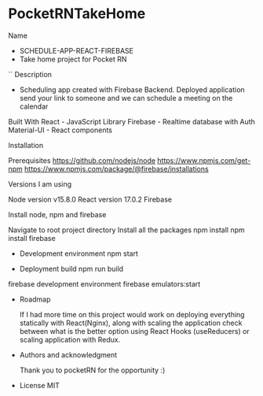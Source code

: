 # PocketRNTakeHome

Name
- SCHEDULE-APP-REACT-FIREBASE
- Take home project for Pocket RN

``
Description
- Scheduling app created with Firebase Backend. Deployed application send your link to
  someone and we can schedule a meeting on the calendar

Built With
React - JavaScript Library
Firebase - Realtime database with Auth
Material-UI - React components

Installation

Prerequisites
https://github.com/nodejs/node
https://www.npmjs.com/get-npm
https://www.npmjs.com/package/@firebase/installations

Versions I am using

Node version v15.8.0
React version 17.0.2
Firebase

Install node, npm and firebase

Navigate to root project directory
Install all the packages
npm install
npm install firebase

- Development environment
  npm start

- Deployment build
  npm run build

firebase development environment
firebase emulators:start

- Roadmap

  If I had more time on this project would work on deploying everything statically with React(Nginx),
  along with scaling the application check between what is the better option using React Hooks (useReducers)
  or scaling application with Redux.

- Authors and acknowledgment

  Thank you to pocketRN for the opportunity :)

- License
  MIT
